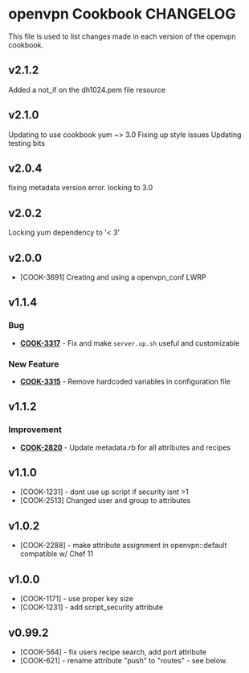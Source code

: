 openvpn Cookbook CHANGELOG
==========================
This file is used to list changes made in each version of the openvpn cookbook.


v2.1.2
------
Added a not_if on the dh1024.pem file resource

v2.1.0
------
Updating to use cookbook yum ~> 3.0
Fixing up style issues
Updating testing bits


v2.0.4
------
fixing metadata version error. locking to 3.0


v2.0.2
------
Locking yum dependency to '< 3'


v2.0.0
------
- [COOK-3691] Creating and using a openvpn_conf LWRP


v1.1.4
------
### Bug
- **[COOK-3317](https://tickets.chef.io/browse/COOK-3317)** - Fix and make `server.up.sh` useful and customizable

### New Feature
- **[COOK-3315](https://tickets.chef.io/browse/COOK-3315)** - Remove hardcoded variables in configuration file


v1.1.2
------
### Improvement
- **[COOK-2820](https://tickets.chef.io/browse/COOK-2820)** - Update metadata.rb for all attributes and recipes

v1.1.0
------
- [COOK-1231] - dont use up script if security isnt >1
- [COOK-2513] Changed user and group to attributes

v1.0.2
------
- [COOK-2288] - make attribute assignment in openvpn::default compatible w/ Chef 11

v1.0.0
------
- [COOK-1171] - use proper key size
- [COOK-1231] - add script_security attribute

v0.99.2
-------
- [COOK-564] - fix users recipe search, add port attribute
- [COOK-621] - rename attribute "push" to "routes" - see below.
